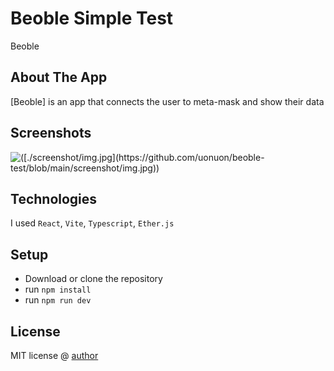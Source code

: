 # Beoble Simple Test
Beoble

## About The App
[Beoble] is an app that connects the user to meta-mask and show their data

## Screenshots

![`([./screenshot/img.jpg](https://github.com/uonuon/beoble-test/blob/main/screenshot/img.jpg))`
](https://github.com/uonuon/beoble-test/blob/main/screenshot/img.jpg)
## Technologies
I used `React`, `Vite`, `Typescript`, `Ether.js`

## Setup
- Download or clone the repository
- run `npm install`
- run `npm run dev`

## License

MIT license @ [author](author.com)
